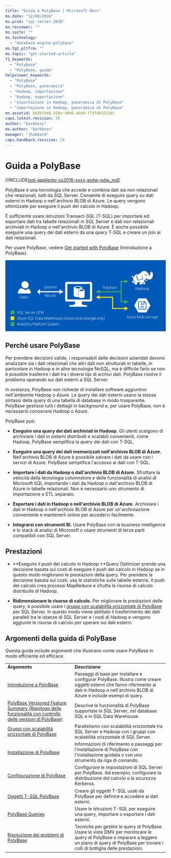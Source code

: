 ```yaml
---
title: "Guida a PolyBase | Microsoft Docs"
ms.date: "12/08/2016"
ms.prod: "sql-server-2016"
ms.reviewer: ""
ms.suite: ""
ms.technology: 
  - "database-engine-polybase"
ms.tgt_pltfrm: ""
ms.topic: "get-started-article"
f1_keywords: 
  - "PolyBase"
  - "PolyBase, guide"
helpviewer_keywords: 
  - "PolyBase"
  - "PolyBase, panoramica"
  - "Hadoop, importazione"
  - "Hadoop, esportazione"
  - "esportazione in Hadoop, panoramica di PolyBase"
  - "importazione in Hadoop, panoramica di PolyBase"
ms.assetid: b42b7d48-328a-4046-abe9-f73fd83212dc
caps.latest.revision: 26
author: "barbkess"
ms.author: "barbkess"
manager: "jhubbard"
caps.handback.revision: 24
---
```

# Guida a PolyBase
[!INCLUDE[tsql-appliesto-ss2016-xxxx-asdw-pdw_md](../../includes/tsql-appliesto-ss2016-xxxx-asdw-pdw-md.md)]

  PolyBase è una tecnologia che accede e combina dati sia non relazionali che relazionali, tutti da SQL Server.   Consente di eseguire query su dati esterni in Hadoop o nell'archivio BLOB di Azure.   Le query vengono ottimizzate per eseguire il push del calcolo in Hadoop.  
  
 È sufficiente usare istruzioni Transact-SQL (T-SQL) per importare ed esportare dati tra tabelle relazionali in SQL Server e dati non relazionali archiviati in Hadoop o nell'archivio BLOB di Azure. È anche possibile eseguire una query dei dati esterni da una query T-SQL e creare un join ai dati relazionali.  
  
 Per usare PolyBase, vedere [Get started with PolyBase](../../relational-databases/polybase/get-started-with-polybase.md) (Introduzione a PolyBase).  
  
 ![PolyBase logical](../../relational-databases/polybase/media/polybase-logical.png "PolyBase logical")  
  
## Perché usare PolyBase  
 Per prendere decisioni valide, i responsabili delle decisioni aziendali devono analizzare sia i dati relazionali che altri dati non strutturati in tabelle, in particolare in Hadoop e in altre tecnologie NoSQL, ma è difficile farlo se non è possibile trasferire i dati tra i diversi tipi di archivi dati. PolyBase risolve il problema operando sui dati esterni a SQL Server.  
  
 In sostanza, PolyBase non richiede di installare software aggiuntivo nell'ambiente Hadoop o Azure.         Le query dei dati esterni usano la stessa sintassi della query di una tabella di database in modo trasparente. PolyBase gestisce tutti i dettagli in background e, per usare PolyBase, non è necessario conoscere Hadoop o Azure.  
  
 PolyBase può:  
  
-   **Eseguire una query dei dati archiviati in Hadoop.** Gli utenti scelgono di archiviare i dati in sistemi distribuiti e scalabili convenienti, come Hadoop. PolyBase semplifica la query dei dati con T-SQL.  
  
-   **Eseguire una query dei dati memorizzati nell'archivio BLOB di Azure.** Nell'archivio BLOB di Azure è possibile salvare i dati da usare con i servizi di Azure.  PolyBase semplifica l'accesso ai dati con T-SQL.  
  
-   **Importare i dati da Hadoop o dall'archivio BLOB di Azure.** Sfruttare la velocità della tecnologia columnstore e delle funzionalità di analisi di Microsoft SQL importando i dati da Hadoop o dall'archivio BLOB di Azure in tabelle relazionali. Non è necessario uno strumento di importazione o ETL separato.  
  
-   **Esportare i dati in Hadoop o nell'archivio BLOB di Azure.** Archiviare i dati in Hadoop o nell'archivio BLOB di Azure per un'archiviazione conveniente e mantenerli online per accedervi facilmente.  
  
-   **Integrarsi con strumenti BI.** Usare PolyBase con la business intelligence e lo stack di analisi di Microsoft o usare strumenti di terze parti compatibili con SQL Server.  
  
## Prestazioni  
  
-   **Eseguire il push del calcolo in Hadoop.**Query Optimizer prende una decisione basata sui costi di eseguire il push del calcolo in Hadoop se in questo modo migliorano le prestazioni della query.  Per prendere la decisione basata sui costi, usa le statistiche sulle tabelle esterne.   Il push del calcolo crea processi MapReduce e sfrutta le risorse di calcolo distribuite di Hadoop.  
  
-   **Ridimensionare le risorse di calcolo.** Per migliorare le prestazioni delle query, è possibile usare i [gruppi con scalabilità orizzontale di PolyBase](../../relational-databases/polybase/polybase-scale-out-groups.md) per SQL Server. In questo modo viene abilitato il trasferimento dei dati paralleli tra le istanze di SQL Server e i nodi di Hadoop e vengono aggiunte le risorse di calcolo per operare sui dati esterni.  
  
## Argomenti della guida di PolyBase  
 Questa guida include argomenti che illustrano come usare PolyBase in modo efficiente ed efficace.  
  
|||  
|-|-|  
|**Argomento**|**Descrizione**|  
|[Introduzione a PolyBase](../../relational-databases/polybase/get-started-with-polybase.md)|Passaggi di base per installare e configurar PolyBase. Illustra come creare oggetti esterni che fanno riferimento ai dati in Hadoop o nell'archivio BLOB di Azure e include esempi di query.|  
|[PolyBase Versioned Feature Summary (Riepilogo delle funzionalità con controllo delle versioni di PolyBase)](../../relational-databases/polybase/polybase-versioned-feature-summary.md)|Descrive le funzionalità di PolyBase supportate in SQL Server, nel database SQL e in SQL Data Warehouse.|  
|[Gruppi con scalabilità orizzontale di PolyBase](../../relational-databases/polybase/polybase-scale-out-groups.md)|Parallelismo con scalabilità orizzontale tra SQL Server e Hadoop con i gruppi con scalabilità orizzontale di SQL Server.|  
|[Installazione di PolyBase](../../relational-databases/polybase/polybase-installation.md)|Informazioni di riferimento e passaggi per l'installazione di PolyBase con l'installazione guidata o con uno strumento da riga di comando.|  
|[Configurazione di PolyBase](../../relational-databases/polybase/polybase-configuration.md)|Configurare le impostazioni di SQL Server per PolyBase.  Ad esempio, configurare la distribuzione del calcolo e la sicurezza Kerberos.|  
|[Oggetti T-SQL PolyBase](../../relational-databases/polybase/polybase-t-sql-objects.md)|Creare gli oggetti T-SQL usati da PolyBase per definire e accedere ai dati esterni.|  
|[PolyBase Queries](../../relational-databases/polybase/polybase-queries.md)|Usare le istruzioni T-SQL per eseguire una query, importare o esportare i dati esterni.|  
|[Risoluzione dei problemi di PolyBase](../../relational-databases/polybase/polybase-troubleshooting.md)|Tecniche per gestire le query di PolyBase. Usare le viste DMV per monitorare le query di PolyBase e imparare a leggere un piano di query di PolyBase per trovare i colli di bottiglia delle prestazioni.|  
  
  